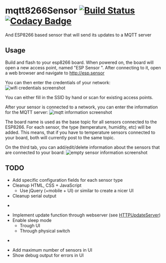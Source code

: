 # mqtt8266Sensor [![Build Status](https://travis-ci.org/SveLil/mqtt8266Sensor.svg?branch=master)](https://travis-ci.org/SveLil/mqtt8266Sensor) [![Codacy Badge](https://api.codacy.com/project/badge/Grade/0e9e407daa7a449e8e44a02a3651f225)](https://www.codacy.com/app/SveLil/mqtt8266Sensor?utm_source=github.com&utm_medium=referral&utm_content=SveLil/mqtt8266Sensor&utm_campaign=badger)

And ESP8266 based sensor that will send its updates to a MQTT server

## Usage

Build and flash to your esp8266 board. When powered on, the board will open a new access point, named "ESP Sensor <ChipId>". After connecting to it, open a web browser and navigate to http://esp.sensor

You can then enter the credentials of your network:
![wifi credentials screenshot](https://github.com/SveLil/mqtt8266Sensor/raw/master/doc/wifi.png "wifi credentials Screenshot")

You can either fill in the SSID by hand or scan for existing access points.

After your sensor is connected to a network, you can enter the information for the MQTT server:
![mqtt information screenshot](https://github.com/SveLil/mqtt8266Sensor/raw/master/doc/mqtt.png "mqtt information")

The board name is used as the base topic for all sensors connected to the ESP8266. For each sensor, the type (temperature, humidity, etc) will be added. This means, that if you have to temperature sensors connected to your board, both will currently post to the same topic.

On the third tab, you can add/edit/delete information about the sensors that are connected to your board:
![empty sensor information screenshot](https://github.com/SveLil/mqtt8266Sensor/raw/master/doc/sensor_empty.png "empty sensor information information")

## TODO
* Add specific configuration fields for each sensor type
* Cleanup HTML, CSS + JavaScript
  * Use jQuery (+mobile + UI) or similar to create a nicer UI
* Cleanup serial output
* ~~~Handle 'undefined' configuration options on the front end correctly, instead of displaying 'undefined'~~~
* Implement update function through webserver (see [HTTPUpdateServer](https://github.com/esp8266/Arduino/blob/master/libraries/ESP8266HTTPUpdateServer/src/ESP8266HTTPUpdateServer.cpp))
* Enable sleep mode
  * Trough UI
  * Through physical switch
* ~~~Add physical reset button~~~ (if D7 is HIGH on startup, config will be reset)
* Add maximum number of sensors in UI
* Show debug output for errors in UI
